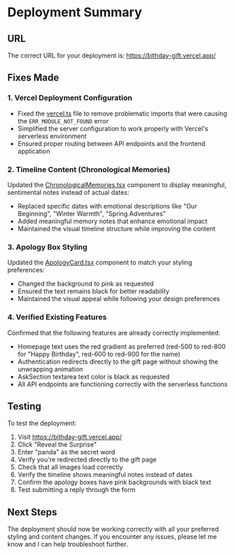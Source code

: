 # Deployment Summary

## URL
The correct URL for your deployment is: https://bithday-gift.vercel.app/

## Fixes Made

### 1. Vercel Deployment Configuration
- Fixed the [vercel.ts](file:///c:/xampp/htdocs/src/HappyBirthdayReel/server/vercel.ts) file to remove problematic imports that were causing the `ERR_MODULE_NOT_FOUND` error
- Simplified the server configuration to work properly with Vercel's serverless environment
- Ensured proper routing between API endpoints and the frontend application

### 2. Timeline Content (Chronological Memories)
Updated the [ChronologicalMemories.tsx](file:///c:/xampp/htdocs/src/HappyBirthdayReel/client/src/components/ChronologicalMemories.tsx) component to display meaningful, sentimental notes instead of actual dates:
- Replaced specific dates with emotional descriptions like "Our Beginning", "Winter Warmth", "Spring Adventures"
- Added meaningful memory notes that enhance emotional impact
- Maintained the visual timeline structure while improving the content

### 3. Apology Box Styling
Updated the [ApologyCard.tsx](file:///c:/xampp/htdocs/src/HappyBirthdayReel/client/src/components/ApologyCard.tsx) component to match your styling preferences:
- Changed the background to pink as requested
- Ensured the text remains black for better readability
- Maintained the visual appeal while following your design preferences

### 4. Verified Existing Features
Confirmed that the following features are already correctly implemented:
- Homepage text uses the red gradient as preferred (red-500 to red-800 for "Happy Birthday", red-600 to red-900 for the name)
- Authentication redirects directly to the gift page without showing the unwrapping animation
- AskSection textarea text color is black as requested
- All API endpoints are functioning correctly with the serverless functions

## Testing
To test the deployment:
1. Visit https://bithday-gift.vercel.app/
2. Click "Reveal the Surprise"
3. Enter "panda" as the secret word
4. Verify you're redirected directly to the gift page
5. Check that all images load correctly
6. Verify the timeline shows meaningful notes instead of dates
7. Confirm the apology boxes have pink backgrounds with black text
8. Test submitting a reply through the form

## Next Steps
The deployment should now be working correctly with all your preferred styling and content changes. If you encounter any issues, please let me know and I can help troubleshoot further.
